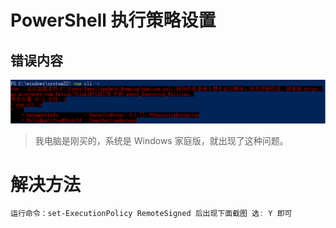 # PowerShell 执行策略设置

## 错误内容

![](../../../assets/1cde660837f9ed277b960c82d35f29f3.png)

> 我电脑是刚买的，系统是 Windows 家庭版，就出现了这种问题。

# 解决方法

```powershell
运行命令：set-ExecutionPolicy RemoteSigned 后出现下面截图 选: Y 即可
```
